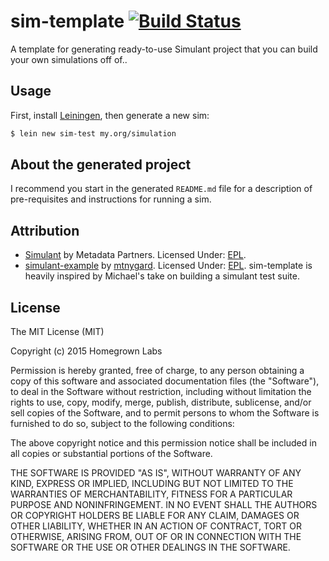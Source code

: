 # sim-template [![Build Status](https://travis-ci.org/homegrownlabs/sim-template.svg?branch=master)](https://travis-ci.org/homegrownlabs/sim-template)

A template for generating ready-to-use Simulant project that you can build your
own simulations off of..

## Usage

First, install [Leiningen](http://leiningen.org/), then generate a new sim:

```sh
$ lein new sim-test my.org/simulation
```

## About the generated project

I recommend you start in the generated `README.md` file for a description of
pre-requisites and instructions for running a sim.

## Attribution

* [Simulant](https://github.com/Datomic/simulant) by Metadata Partners. Licensed Under: [EPL](http://opensource.org/licenses/eclipse-1.0.php).
* [simulant-example](https://github.com/mtnygard/simulant-example/) by [mtnygard](https://github.com/mtnygard/). Licensed Under: [EPL](http://opensource.org/licenses/eclipse-1.0.php). sim-template is heavily inspired by Michael's take on building a simulant test suite.

## License

The MIT License (MIT)

Copyright (c) 2015 Homegrown Labs

Permission is hereby granted, free of charge, to any person obtaining a copy
of this software and associated documentation files (the "Software"), to deal
in the Software without restriction, including without limitation the rights
to use, copy, modify, merge, publish, distribute, sublicense, and/or sell
copies of the Software, and to permit persons to whom the Software is
furnished to do so, subject to the following conditions:

The above copyright notice and this permission notice shall be included in all
copies or substantial portions of the Software.

THE SOFTWARE IS PROVIDED "AS IS", WITHOUT WARRANTY OF ANY KIND, EXPRESS OR
IMPLIED, INCLUDING BUT NOT LIMITED TO THE WARRANTIES OF MERCHANTABILITY,
FITNESS FOR A PARTICULAR PURPOSE AND NONINFRINGEMENT. IN NO EVENT SHALL THE
AUTHORS OR COPYRIGHT HOLDERS BE LIABLE FOR ANY CLAIM, DAMAGES OR OTHER
LIABILITY, WHETHER IN AN ACTION OF CONTRACT, TORT OR OTHERWISE, ARISING FROM,
OUT OF OR IN CONNECTION WITH THE SOFTWARE OR THE USE OR OTHER DEALINGS IN THE
SOFTWARE.

